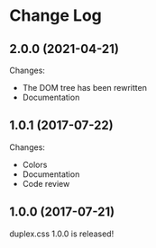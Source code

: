 # Change Log


## 2.0.0 (2021-04-21)

Changes:

* The DOM tree has been rewritten
* Documentation


## 1.0.1 (2017-07-22)

Changes:

* Colors
* Documentation
* Code review


## 1.0.0 (2017-07-21)

duplex.css 1.0.0 is released!
